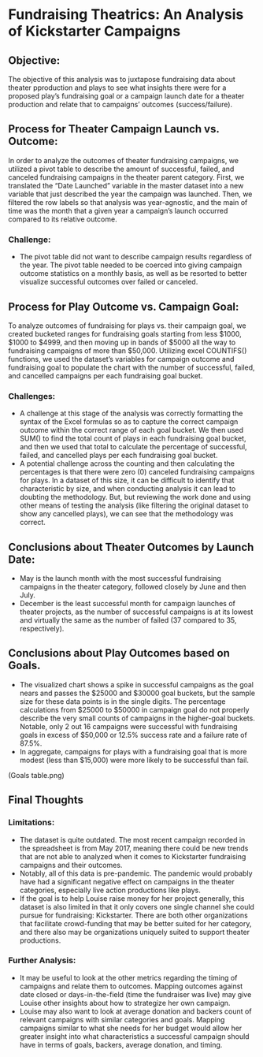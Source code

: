 # Fundraising Theatrics: An Analysis of Kickstarter Campaigns

## Objective:

The objective of this analysis was to juxtapose fundraising data about theater pproduction and plays to see what insights there were for a proposed play’s fundraising goal or a campaign launch date for a theater production and relate that to campaigns’ outcomes (success/failure). 

## Process for Theater Campaign Launch vs. Outcome:
In order to analyze the outcomes of theater fundraising campaigns, we utilized a pivot table to describe the amount of successful, failed, and canceled fundraising campaigns in the theater parent category. First, we translated the “Date Launched” variable in the master dataset into a new variable that just described the year the campaign was launched. Then, we filtered the row labels so that analysis was year-agnostic, and the main of time was the month that a given year a campaign’s launch occurred compared to its relative outcome. 

### Challenge: 
* The pivot table did not want to describe campaign results regardless of the year. The pivot table needed to be coerced into giving campaign outcome statistics on a monthly basis, as well as be resorted to better visualize successful outcomes over failed or canceled.

## Process for Play Outcome vs. Campaign Goal:
To analyze outcomes of fundraising for plays vs. their campaign goal, we created bucketed ranges for fundraising goals starting from less $1000, $1000 to $4999, and then moving up in bands of $5000 all the way to fundraising campaigns of more than $50,000. Utilizing excel COUNTIFS() functions, we used the dataset’s variables for campaign outcome and fundraising goal to populate the chart with the number of successful, failed, and cancelled campaigns per each fundraising goal bucket. 

### Challenges:
* A challenge at this stage of the analysis was correctly formatting the syntax of the Excel formulas so as to capture the correct campaign outcome within the correct range of each goal bucket. We then used SUM() to find the total count of plays in each fundraising goal bucket, and then we used that total to calculate the percentage of successful, failed, and cancelled plays per each fundraising goal bucket. 
* A potential challenge across the counting and then calculating the percentages is that there were zero (0) canceled fundraising campaigns for plays. In a dataset of this size, it can be difficult to identify that characteristic by size, and when conducting analysis it can lead to doubting the methodology. But, but reviewing the work done and using other means of testing the analysis (like filtering the original dataset to show any cancelled plays), we can see that the methodology was correct.

## Conclusions about Theater Outcomes by Launch Date:
* May is the launch month with the most successful fundraising campaigns in the theater category, followed closely by June and then July.
* December is the least successful month for campaign launches of theater projects, as the number of successful campaigns is at its lowest and virtually the same as the number of failed (37 compared to 35, respectively).

## Conclusions about Play Outcomes based on Goals.
* The visualized chart shows a spike in successful campaigns as the goal nears and passes the $25000 and $30000 goal buckets, but the sample size for these data points is in the single digits. The percentage calculations from $25000 to $50000 in campaign goal do not properly describe the very small counts of campaigns in the higher-goal buckets. Notable, only 2 out 16 campaigns were successful with fundraising goals in excess of $50,000 or 12.5% success rate and a failure rate of 87.5%.
* In aggregate, campaigns for plays with a fundraising goal that is more modest (less than $15,000) were more likely to be successful than fail.

(Goals table.png) 

## Final Thoughts

### Limitations:
* The dataset is quite outdated. The most recent campaign recorded in the spreadsheet is from May 2017, meaning there could be new trends that are not able to analyzed when it comes to Kickstarter fundraising campaigns and their outcomes. 
* Notably, all of this data is pre-pandemic. The pandemic would probably have had a significant negative effect on campaigns in the theater categories, especially live action productions like plays.
* If the goal is to help Louise raise money for her project generally, this dataset is also limited in that it only covers one single channel she could pursue for fundraising: Kickstarter. There are both other organizations that facilitate crowd-funding that may be better suited for her category, and there also may be organizations uniquely suited to support theater productions.

### Further Analysis:
* It may be useful to look at the other metrics regarding the timing of campaigns and relate them to outcomes. Mapping outcomes against date closed or days-in-the-field (time the fundraiser was live) may give Louise other insights about how to strategize her own campaign.
* Louise may also want to look at average donation and backers count of relevant campaigns with similar categories and goals. Mapping campaigns similar to what she needs for her budget would allow her greater insight into what characteristics a successful campaign should have in terms of goals, backers, average donation, and timing.


